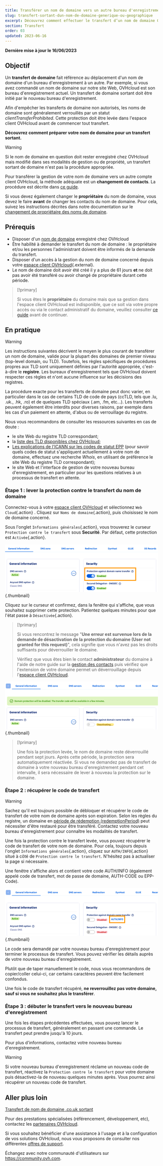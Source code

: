```yaml
---
title: Transférer un nom de domaine vers un autre bureau d'enregistrement
slug: transfert-sortant-dun-nom-de-domaine-generique-ou-geographique
excerpt: Découvrez comment effectuer le transfert d’un nom de domaine OVHcloud vers le bureau d'enregistrement de votre choix
section: Transfert
order: 03
updated: 2023-06-16
---
```


**Dernière mise à jour le 16/06/2023**

## Objectif

Un **transfert de domaine** fait référence au déplacement d'un nom de domaine d'un bureau d'enregistrement à un autre. Par exemple, si vous avez commandé un nom de domaine sur notre site Web, OVHcloud est son bureau d'enregistrement actuel. Un transfert de domaine sortant doit être initié par le nouveau bureau d'enregistrement.

Afin d'empêcher les transferts de domaine non autorisés, les noms de domaine sont généralement verrouillés par un statut *clientTransferProhibited*. Cette protection doit être levée dans l'espace client OVHcloud avant de commencer tout transfert.

**Découvrez comment préparer votre nom de domaine pour un transfert sortant.**

> [!warning]
>
> Si le nom de domaine en question doit rester enregistré chez OVHcloud mais modifié dans ses modalités de gestion ou de propriété, un transfert sortant de domaine n'est pas la procédure appropriée.
>
> Pour transférer la gestion de votre nom de domaine vers un autre compte client OVHcloud, la méthode adéquate est un **changement de contacts**. La procédure est décrite dans [ce guide](/pages/account/customer/managing_contacts).
>
> Si vous devez également changer le **propriétaire** du nom de domaine, vous devez le faire **avant** de changer les contacts du nom de domaine. Pour cela, suivez les instructions décrites dans notre documentation sur le [changement de propriétaire des noms de domaine](/pages/web/domains/trade_domain).
>

## Prérequis

- Disposer d'un [nom de domaine](https://www.ovhcloud.com/fr/domains/) enregistré chez OVHcloud
- Être habilité à demander le transfert du nom de domaine : le propriétaire et/ou les personnes l'administrant doivent être informés de la demande du transfert.
- Disposer d'un accès à la gestion du nom de domaine concerné depuis votre [espace client OVHcloud](https://www.ovh.com/auth/?action=gotomanager&from=https://www.ovh.com/fr/&ovhSubsidiary=fr){.external}.
- Le nom de domaine doit avoir été créé il y a plus de 61 jours **et** ne doit pas avoir été transféré ou avoir changé de propriétaire durant cette période.

> [!primary]
>
> Si vous êtes le **propriétaire** du domaine mais que sa gestion dans l'espace client OVHcloud est indisponible, que ce soit via votre propre accès ou via le contact administratif du domaine, veuillez consulter [ce guide](/pages/account/customer/managing_contacts) avant de continuer.
>

## En pratique

> [!warning]
>
> Les instructions suivantes décrivent le moyen le plus courant de transférer un nom de domaine, valide pour la plupart des domaines de premier niveau (top-level domain, ou TLD). Toutefois, les règles spécifiques de procédures propres aux TLD sont uniquement définies par l'autorité appropriée, c'est-à-dire le **registre**. Les bureaux d'enregistrement tels que OVHcloud doivent respecter ces règles et n'ont aucune influence sur les décisions des registres.
>
> La procédure exacte pour les transferts de domaine peut donc varier, en particulier dans le cas de certains TLD de code de pays (ccTLD, tels que .lu, .uk., .hk, .ro) et de quelques TLD spéciaux (.am, .fm, etc...). Les transferts peuvent également être interdits pour diverses raisons, par exemple dans les cas d'un paiement en attente, d'abus ou de verrouillage du registre.
>
> Nous vous recommandons de consulter les ressources suivantes en cas de doute :
>
> - le site Web du registre TLD correspondant;
> - la [liste des TLD disponibles chez OVHcloud](https://www.ovhcloud.com/fr/domains/tld/);
> - [Les explications de l'ICANN sur les codes de statut EPP](https://www.icann.org/resources/pages/epp-status-codes-2014-06-16-en) (pour savoir quels codes de statut s'appliquent actuellement à votre nom de domaine, effectuez une recherche *Whois*, en utilisant de préférence le site Web du registre TLD correspondant);
> - le site Web et l'interface de gestion de votre nouveau bureau d'enregistrement, en particulier pour les questions relatives à un processus de transfert en attente.
>

### Étape 1 : lever la protection contre le transfert du nom de domaine

Connectez-vous à votre [espace client OVHcloud](https://www.ovh.com/auth/?action=gotomanager&from=https://www.ovh.com/fr/&ovhSubsidiary=fr) et sélectionnez `Web Cloud`{.action} . Cliquez sur `Noms de domaine`{.action}, puis choisissez le nom de domaine concerné.

Sous l'onglet `Informations générales`{.action}, vous trouverez le curseur `Protection contre le transfert` sous **Securité**. Par défaut, cette protection est `Activée`{.action}.

![protection activée](images/outgoing-transfer-step1.png){.thumbnail}

Cliquez sur le curseur et confirmez, dans la fenêtre qui s'affiche, que vous souhaitez supprimer cette protection. Patientez quelques minutes pour que l'état passe à `Désactivée`{.action}.

> [!primary]
>
> Si vous rencontrez le message "**Une erreur est survenue lors de la demande de désactivation de la protection du domaine (User not granted for this request)**", cela signifie que vous n'avez pas les droits suffisants pour déverrouiller le domaine. 
>
> Vérifiez que vous êtes bien le contact **administrateur** du domaine à l'aide de notre guide sur la [gestion des contacts](/pages/account/customer/managing_contacts) puis vérifiez que l'extension de votre domaine permet un déverrouillage depuis l'[espace client OVHcloud](https://www.ovh.com/auth/?action=gotomanager&from=https://www.ovh.com/fr/&ovhSubsidiary=fr).
>

![désactivation protection](images/outgoing-transfer-step2.png){.thumbnail}

> [!primary]
>
> Une fois la protection levée, le nom de domaine reste déverrouillé pendant sept jours. Après cette période, la protection sera automatiquement réactivée. Si vous ne demandez pas de transfert de domaine à votre nouveau bureau d'enregistrement pendant cet intervalle, il sera nécessaire de lever à nouveau la protection sur le domaine.
>

### Étape 2 : récupérer le code de transfert

> [!warning]
>
> Sachez qu'il est toujours possible de débloquer et récupérer le code de transfert de votre nom de domaine après son expiration. Selon les règles du registre, un domaine en [période de rédemption (redemptionPeriod)](https://www.icann.org/resources/pages/epp-status-codes-2014-06-16-en) peut nécessiter d'être restauré pour être transféré. Contactez votre nouveau bureau d'enregistrement pour connaître les modalités de transfert.
>

Une fois la protection contre le transfert levée, vous pouvez récupérer le code de transfert de votre nom de domaine. Pour cela, toujours depuis l'onglet `Informations générales`{.action}, cliquez sur `AUTH/INFO`{.action} situé à côté de `Protection contre le transfert`. N'hésitez pas à actualiser la page si nécessaire.

Une fenêtre s'affiche alors et contient votre code AUTH/INFO (également appelé code de transfert, mot de passe de domaine, AUTH-CODE ou EPP-Code).

![outgoingtransfer](images/outgoing-transfer-step3.png){.thumbnail}

Le code sera demandé par votre nouveau bureau d'enregistrement pour terminer le processus de transfert. Vous pouvez vérifier les détails auprès de votre nouveau bureau d'enregistrement.

Plutôt que de taper manuellement le code, nous vous recommandons de copier/coller celui-ci, car certains caractères peuvent être facilement confondus.

Une fois le code de transfert récupéré, **ne reverrouillez pas votre domaine, sauf si vous ne souhaitez plus le transférer**.

### Étape 3 : débuter le transfert vers le nouveau bureau d'enregistrement

Une fois les étapes précédentes effectuées, vous pouvez lancer le processus de transfert, généralement en passant une commande. Le transfert peut prendre jusqu'à 10 jours. 

Pour plus d'informations, contactez votre nouveau bureau d'enregistrement.

> [!warning]
>
> Si votre nouveau bureau d'enregistrement réclame un nouveau code de transfert, réactivez la `Protection contre le transfert` pour votre domaine puis désactivez-la de nouveau quelques minutes après. Vous pourrez ainsi récupérer un nouveau code de transfert.
>

## Aller plus loin

[Transfert de nom de domaine .co.uk sortant](/pages/web/domains/transfer_outgoing_couk)

Pour des prestations spécialisées (référencement, développement, etc), contactez les [partenaires OVHcloud](https://partner.ovhcloud.com/fr/directory/).

Si vous souhaitez bénéficier d'une assistance à l'usage et à la configuration de vos solutions OVHcloud, nous vous proposons de consulter nos différentes [offres de support](https://www.ovhcloud.com/fr/support-levels/).

Échangez avec notre communauté d'utilisateurs sur <https://community.ovh.com>.
